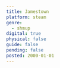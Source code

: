 ```yaml
---
title: Jamestown
platform: steam
genre:
  - shmup
digital: true
physical: false
guide: false
pending: false
posted: 2000-01-01
---
```


